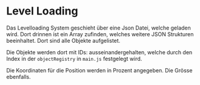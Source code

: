 # Level Loading
Das Levelloading System geschieht über eine Json Datei,
welche geladen wird. Dort drinnen ist ein Array zufinden,
welches weitere JSON Strukturen beeinhaltet.
Dort sind alle Objekte aufgelistet.

Die Objekte werden dort mit IDs: ausseinandergehalten, welche durch den Index in der `objectRegistry` in `main.js` festgelegt wird.

Die Koordinaten für die Position werden in Prozent angegeben.
Die Grösse ebenfalls.